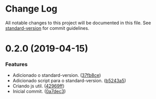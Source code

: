 # Change Log

All notable changes to this project will be documented in this file. See [standard-version](https://github.com/conventional-changelog/standard-version) for commit guidelines.

# 0.2.0 (2019-04-15)


### Features

* Adicionado o standard-version. ([37fb8ce](https://github.com/danielso2007/estudoReact16/commit/37fb8ce))
* Adicionado script para o standard-version. ([b5243a5](https://github.com/danielso2007/estudoReact16/commit/b5243a5))
* Criando js util. ([42969ff](https://github.com/danielso2007/estudoReact16/commit/42969ff))
* Inicial commit. ([0a7dec3](https://github.com/danielso2007/estudoReact16/commit/0a7dec3))
